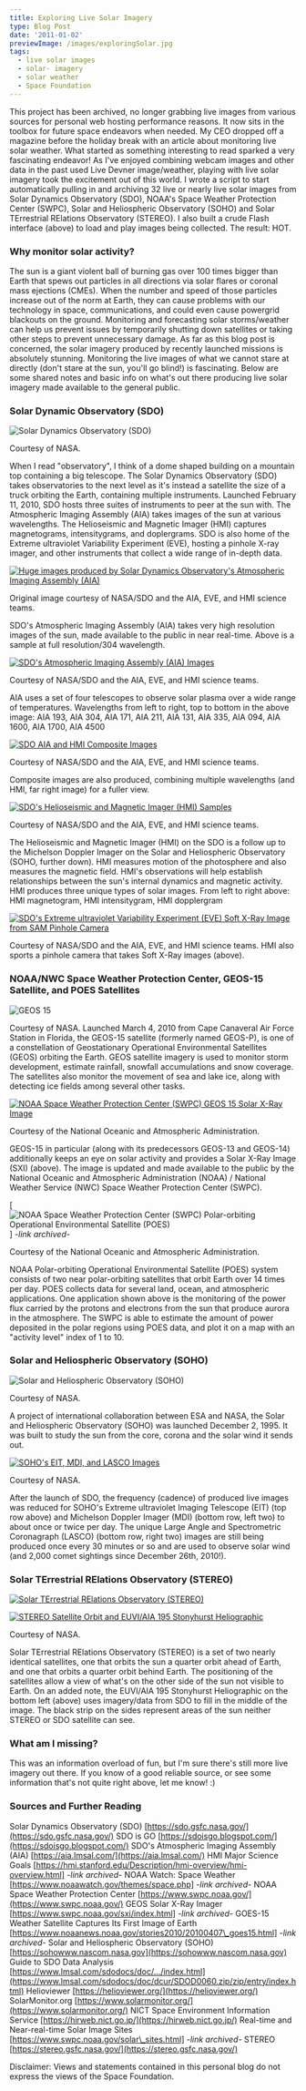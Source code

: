 ```yaml
---
title: Exploring Live Solar Imagery
type: Blog Post
date: '2011-01-02'
previewImage: /images/exploringSolar.jpg
tags:
  - live solar images
  - solar- imagery
  - solar weather
  - Space Foundation
---
```

This project has been archived, no longer grabbing live images from various sources for personal web hosting performance reasons. It now sits in the toolbox for future space endeavors when needed. My CEO dropped off a magazine before the holiday break with an article about monitoring live solar weather. What started as something interesting to read sparked a very fascinating endeavor! As I've enjoyed combining webcam images and other data in the past used Live Devner image/weather, playing with live solar imagery took the excitement out of this world. I wrote a script to start automatically pulling in and archiving 32 live or nearly live solar images from Solar Dynamics Observatory (SDO), NOAA's Space Weather Protection Center (SWPC), Solar and Heliospheric Observatory (SOHO) and Solar TErrestrial RElations Observatory (STEREO). I also built a crude Flash interface (above) to load and play images being collected. The result: HOT.

### Why monitor solar activity?

The sun is a giant violent ball of burning gas over 100 times bigger than Earth that spews out particles in all directions via solar flares or coronal mass ejections (CMEs). When the number and speed of those particles increase out of the norm at Earth, they can cause problems with our technology in space, communications, and could even cause powergrid blackouts on the ground. Monitoring and forecasting solar storms/weather can help us prevent issues by temporarily shutting down satellites or taking other steps to prevent unnecessary damage. As far as this blog post is concerned, the solar imagery produced by recently launched missions is absolutely stunning. Monitoring the live images of what we cannot stare at directly (don't stare at the sun, you'll go blind!) is fascinating. Below are some shared notes and basic info on what's out there producing live solar imagery made available to the general public.

### Solar Dynamic Observatory (SDO)

![Solar Dynamics Observatory (SDO)](/images/sdo.jpg)

Courtesy of NASA.

When I read "observatory", I think of a dome shaped building on a mountain top containing a big telescope. The Solar Dynamics Observatory (SDO) takes observatories to the next level as it's instead a satellite the size of a truck orbiting the Earth, containing multiple instruments. Launched February 11, 2010, SDO hosts three suites of instruments to peer at the sun with. The Atmospheric Imaging Assembly (AIA) takes images of the sun at various wavelengths. The Helioseismic and Magnetic Imager (HMI) captures magnetograms, intensitygrams, and doplergrams. SDO is also home of the Extreme ultraviolet Variability Experiment (EVE), hosting a pinhole X-ray imager, and other instruments that collect a wide range of in-depth data.

[![Huge images produced by Solar Dynamics Observatory's Atmospheric Imaging Assembly (AIA)](/images/hugeSunImages.jpg)](https://sdo.gsfc.nasa.gov/data/) 

Original image courtesy of NASA/SDO and the AIA, EVE, and HMI science teams.

SDO's Atmospheric Imaging Assembly (AIA) takes very high resolution images of the sun, made available to the public in near real-time. Above is a sample at full resolution/304 wavelength.

[![SDO's Atmospheric Imaging Assembly (AIA) Images](/images/sdoaia.jpg)](https://sdo.gsfc.nasa.gov/data/)

Courtesy of NASA/SDO and the AIA, EVE, and HMI science teams.

AIA uses a set of four telescopes to observe solar plasma over a wide range of temperatures. Wavelengths from left to right, top to bottom in the above image: AIA 193, AIA 304, AIA 171, AIA 211, AIA 131, AIA 335, AIA 094, AIA 1600, AIA 1700, AIA 4500

[![SDO AIA and HMI Composite Images](/images/sdoaiahmocomposites.jpg)](https://sdo.gsfc.nasa.gov/data/)

Courtesy of NASA/SDO and the AIA, EVE, and HMI science teams.

Composite images are also produced, combining multiple wavelengths (and HMI, far right image) for a fuller view.

[![SDO's Helioseismic and Magnetic Imager (HMI) Samples](/images/sdohmi.jpg)](https://sdo.gsfc.nasa.gov/data/)

Courtesy of NASA/SDO and the AIA, EVE, and HMI science teams.

The Helioseismic and Magnetic Imager (HMI) on the SDO is a follow up to the Michelson Doppler Imager on the Solar and Heliospheric Observatory (SOHO, further down). HMI measures motion of the photosphere and also measures the magnetic field. HMI's observations will help establish relationships between the sun's internal dynamics and magnetic activity. HMI produces three unique types of solar images. From left to right above: HMI magnetogram, HMI intensitygram, HMI dopplergram

[![SDO's Extreme ultraviolet Variability Experiment (EVE) Soft X-Ray Image from SAM Pinhole Camera](/images/latest_sam.png)](https://sdo.gsfc.nasa.gov/data/) 

Courtesy of NASA/SDO and the AIA, EVE, and HMI science teams. HMI also sports a pinhole camera that takes Soft X-Ray images (above).

### NOAA/NWC Space Weather Protection Center, GEOS-15 Satellite, and POES Satellites

![GEOS 15](/images/geosp.jpg)

Courtesy of NASA. Launched March 4, 2010 from Cape Canaveral Air Force Station in Florida, the GEOS-15 satellite (formerly named GEOS-P), is one of a constellation of Geostationary Operational Environmental Satellites (GEOS) orbiting the Earth. GEOS satellite imagery is used to monitor storm development, estimate rainfall, snowfall accumulations and snow coverage. The satellites also monitor the movement of sea and lake ice, along with detecting ice fields among several other tasks.

[![NOAA Space Weather Protection Center (SWPC) GEOS 15 Solar X-Ray Image](/images/geos15.jpg)](https://www.swpc.noaa.gov/)

Courtesy of the National Oceanic and Atmospheric Administration.

GEOS-15 in particular (along with its predecessors GEOS-13 and GEOS-14) additionally keeps an eye on solar activity and provides a Solar X-Ray Image (SXI) (above). The image is updated and made available to the public by the National Oceanic and Atmospheric Administration (NOAA) / National Weather Service (NWC) Space Weather Protection Center (SWPC).

[![NOAA Space Weather Protection Center (SWPC) Polar-orbiting Operational Environmental Satellite (POES)](/images/noaaswpcpoes.jpg)] *-link archived-*

Courtesy of the National Oceanic and Atmospheric Administration.

NOAA Polar-orbiting Operational Environmental Satellite (POES) system consists of two near polar-orbiting satellites that orbit Earth over 14 times per day. POES collects data for several land, ocean, and atmospheric applications. One application shown above is the monitoring of the power flux carried by the protons and electrons from the sun that produce aurora in the atmosphere. The SWPC is able to estimate the amount of power deposited in the polar regions using POES data, and plot it on a map with an "activity level" index of 1 to 10.

### Solar and Heliospheric Observatory (SOHO)

![Solar and Heliospheric Observatory (SOHO)](/images/soho.jpg)

Courtesy of NASA.

A project of international collaboration between ESA and NASA, the Solar and Heliospheric Observatory (SOHO) was launched December 2, 1995. It was built to study the sun from the core, corona and the solar wind it sends out.

[![SOHO's EIT, MDI, and LASCO Images](/images/sohoeitmdilasco.jpg)](https://sohowww.nascom.nasa.gov/data/realtime-images.html)

Courtesy of NASA.

After the launch of SDO, the frequency (cadence) of produced live images was reduced for SOHO's Extreme ultraviolet Imaging Telescope (EIT) (top row above) and Michelson Doppler Imager (MDI) (bottom row, left two) to about once or twice per day. The unique Large Angle and Spectrometric Coronagraph (LASCO) (bottom row, right two) images are still being produced once every 30 minutes or so and are used to observe solar wind (and 2,000 comet sightings since December 26th, 2010!).

### Solar TErrestrial RElations Observatory (STEREO)

[![Solar TErrestrial RElations Observatory (STEREO)](/images/sereo.jpg)](https://stereo.gsfc.nasa.gov/)

[![STEREO Satellite Orbit and EUVI/AIA 195 Stonyhurst Heliographic](/images/steroPlotAIA.jpg)](https://stereo.gsfc.nasa.gov/)

Courtesy of NASA.

Solar TErrestrial RElations Observatory (STEREO) is a set of two nearly identical satellites, one that orbits the sun a quarter orbit ahead of Earth, and one that orbits a quarter orbit behind Earth. The positioning of the satellites allow a view of what's on the other side of the sun not visible to Earth. On an added note, the EUVI/AIA 195 Stonyhurst Heliographic on the bottom left (above) uses imagery/data from SDO to fill in the middle of the image. The black strip on the sides represent areas of the sun neither STEREO or SDO satellite can see.

### What am I missing?

This was an information overload of fun, but I'm sure there's still more live imagery out there. If you know of a good reliable source, or see some information that's not quite right above, let me know! :)

### Sources and Further Reading

Solar Dynamics Observatory (SDO) [https://sdo.gsfc.nasa.gov/](https://sdo.gsfc.nasa.gov/) SDO is GO [https://sdoisgo.blogspot.com/](https://sdoisgo.blogspot.com/) SDO's Atmospheric Imaging Assembly (AIA) [https://aia.lmsal.com/](https://aia.lmsal.com/) HMI Major Science Goals [https://hmi.stanford.edu/Description/hmi-overview/hmi-overview.html] *-link archived-* NOAA Watch: Space Weather [https://www.noaawatch.gov/themes/space.php] *-link archived-* NOAA Space Weather Protection Center [https://www.swpc.noaa.gov/](https://www.swpc.noaa.gov/) GEOS Solar X-Ray Imager [https://www.swpc.noaa.gov/sxi/index.html] *-link archived-* GOES-15 Weather Satellite Captures Its First Image of Earth [https://www.noaanews.noaa.gov/stories2010/20100407\_goes15.html] *-link archived-* Solar and Heliospheric Observatory (SOHO) [https://sohowww.nascom.nasa.gov](https://sohowww.nascom.nasa.gov) Guide to SDO Data Analysis [https://www.lmsal.com/sdodocs/doc/.../index.html](https://www.lmsal.com/sdodocs/doc/dcur/SDOD0060.zip/zip/entry/index.html) Helioviewer [https://helioviewer.org/](https://helioviewer.org/) SolarMonitor.org [https://www.solarmonitor.org/](https://www.solarmonitor.org/) NICT Space Environment Information Service [https://hirweb.nict.go.jp/](https://hirweb.nict.go.jp/) Real-time and Near-real-time Solar Image Sites [https://www.swpc.noaa.gov/solar\_sites.html] *-link archived-* STEREO [https://stereo.gsfc.nasa.gov/](https://stereo.gsfc.nasa.gov/)

Disclaimer: Views and statements contained in this personal blog do not express the views of the Space Foundation.

